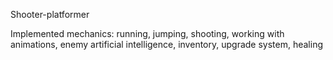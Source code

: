 Shooter-platformer

Implemented mechanics: running, jumping, shooting, working with animations, enemy artificial intelligence, inventory, upgrade system, healing
